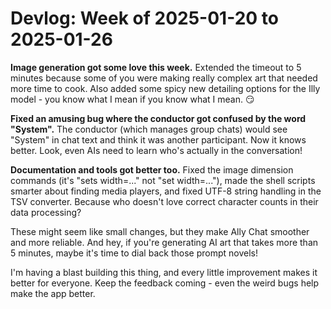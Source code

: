 # Devlog: Week of 2025-01-20 to 2025-01-26

**Image generation got some love this week.** Extended the timeout to 5 minutes because some of you were making really complex art that needed more time to cook. Also added some spicy new detailing options for the Illy model - you know what I mean if you know what I mean. 😏

**Fixed an amusing bug where the conductor got confused by the word "System".** The conductor (which manages group chats) would see "System" in chat text and think it was another participant. Now it knows better. Look, even AIs need to learn who's actually in the conversation!

**Documentation and tools got better too.** Fixed the image dimension commands (it's "sets width=..." not "set width=..."), made the shell scripts smarter about finding media players, and fixed UTF-8 string handling in the TSV converter. Because who doesn't love correct character counts in their data processing?

These might seem like small changes, but they make Ally Chat smoother and more reliable. And hey, if you're generating AI art that takes more than 5 minutes, maybe it's time to dial back those prompt novels!

I'm having a blast building this thing, and every little improvement makes it better for everyone. Keep the feedback coming - even the weird bugs help make the app better.
